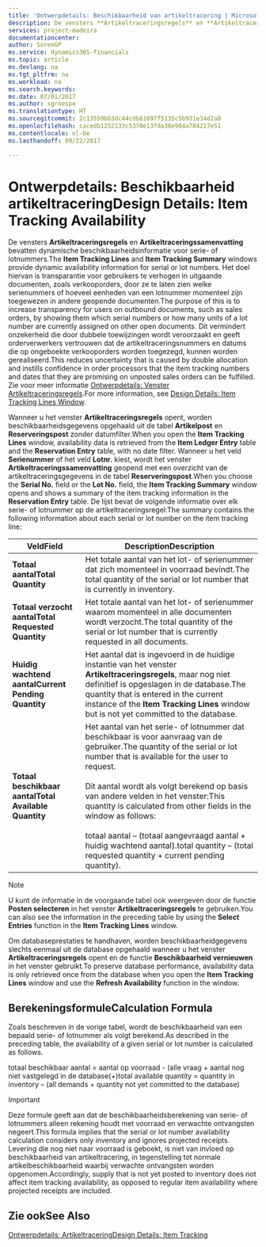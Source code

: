 ```yaml
---
title: 'Ontwerpdetails: Beschikbaarheid van artikeltracering | Microsoft Docs'
description: De vensters **Artikeltraceringsregels** en **Artikeltraceringssamenvatting** bevatten dynamische beschikbaarheidsinformatie voor serie- of lotnummers. Het doel hiervan is transparantie voor gebruikers te verhogen in uitgaande documenten, zoals verkooporders, door ze te laten zien welke serienummers of hoeveel eenheden van een lotnummer momenteel zijn toegewezen in andere geopende documenten. Dit vermindert onzekerheid die door dubbele toewijzingen wordt veroorzaakt en geeft orderverwerkers vertrouwen dat de artikeltraceringsnummers en datums die op ongeboekte verkooporders worden toegezegd, kunnen worden gerealiseerd.
services: project-madeira
documentationcenter: 
author: SorenGP
ms.service: dynamics365-financials
ms.topic: article
ms.devlang: na
ms.tgt_pltfrm: na
ms.workload: na
ms.search.keywords: 
ms.date: 07/01/2017
ms.author: sgroespe
ms.translationtype: HT
ms.sourcegitcommit: 2c13559bb3dc44cdb61697f5135c5b931e34d2a8
ms.openlocfilehash: cacedb1252133c5370e13fda36e984a784217e51
ms.contentlocale: nl-be
ms.lasthandoff: 09/22/2017

---
```

# <a name="design-details-item-tracking-availability"></a><span data-ttu-id="49115-105">Ontwerpdetails: Beschikbaarheid artikeltracering</span><span class="sxs-lookup"><span data-stu-id="49115-105">Design Details: Item Tracking Availability</span></span>
<span data-ttu-id="49115-106">De vensters **Artikeltraceringsregels** en **Artikeltraceringssamenvatting** bevatten dynamische beschikbaarheidsinformatie voor serie- of lotnummers.</span><span class="sxs-lookup"><span data-stu-id="49115-106">The **Item Tracking Lines** and **Item Tracking Summary** windows provide dynamic availability information for serial or lot numbers.</span></span> <span data-ttu-id="49115-107">Het doel hiervan is transparantie voor gebruikers te verhogen in uitgaande documenten, zoals verkooporders, door ze te laten zien welke serienummers of hoeveel eenheden van een lotnummer momenteel zijn toegewezen in andere geopende documenten.</span><span class="sxs-lookup"><span data-stu-id="49115-107">The purpose of this is to increase transparency for users on outbound documents, such as sales orders, by showing them which serial numbers or how many units of a lot number are currently assigned on other open documents.</span></span> <span data-ttu-id="49115-108">Dit vermindert onzekerheid die door dubbele toewijzingen wordt veroorzaakt en geeft orderverwerkers vertrouwen dat de artikeltraceringsnummers en datums die op ongeboekte verkooporders worden toegezegd, kunnen worden gerealiseerd.</span><span class="sxs-lookup"><span data-stu-id="49115-108">This reduces uncertainty that is caused by double allocation and instills confidence in order processors that the item tracking numbers and dates that they are promising on unposted sales orders can be fulfilled.</span></span> <span data-ttu-id="49115-109">Zie voor meer informatie [Ontwerpdetails: Venster Artikeltraceringsregels](design-details-item-tracking-lines-window.md).</span><span class="sxs-lookup"><span data-stu-id="49115-109">For more information, see [Design Details: Item Tracking Lines Window](design-details-item-tracking-lines-window.md).</span></span>  

 <span data-ttu-id="49115-110">Wanneer u het venster **Artikeltraceringsregels** opent, worden beschikbaarheidsgegevens opgehaald uit de tabel **Artikelpost** en **Reserveringspost** zonder datumfilter.</span><span class="sxs-lookup"><span data-stu-id="49115-110">When you open the **Item Tracking Lines** window, availability data is retrieved from the **Item Ledger Entry** table and the **Reservation Entry** table, with no date filter.</span></span> <span data-ttu-id="49115-111">Wanneer u het veld **Serienummer** of het veld **Lotnr.** kiest, wordt het venster **Artikeltraceringssamenvatting** geopend met een overzicht van de artikeltraceringsgegevens in de tabel **Reserveringspost**.</span><span class="sxs-lookup"><span data-stu-id="49115-111">When you choose the **Serial No.** field or the **Lot No.** field, the **Item Tracking Summary** window opens and shows a summary of the item tracking information in the **Reservation Entry** table.</span></span> <span data-ttu-id="49115-112">De lijst bevat de volgende informatie over elk serie- of lotnummer op de artikeltraceringsregel:</span><span class="sxs-lookup"><span data-stu-id="49115-112">The summary contains the following information about each serial or lot number on the item tracking line:</span></span>  

|<span data-ttu-id="49115-113">Veld</span><span class="sxs-lookup"><span data-stu-id="49115-113">Field</span></span>|<span data-ttu-id="49115-114">Description</span><span class="sxs-lookup"><span data-stu-id="49115-114">Description</span></span>|  
|---------------------------------|---------------------------------------|  
|<span data-ttu-id="49115-115">**Totaal aantal**</span><span class="sxs-lookup"><span data-stu-id="49115-115">**Total Quantity**</span></span>|<span data-ttu-id="49115-116">Het totale aantal van het lot- of serienummer dat zich momenteel in voorraad bevindt.</span><span class="sxs-lookup"><span data-stu-id="49115-116">The total quantity of the serial or lot number that is currently in inventory.</span></span>|  
|<span data-ttu-id="49115-117">**Totaal verzocht aantal**</span><span class="sxs-lookup"><span data-stu-id="49115-117">**Total Requested Quantity**</span></span>|<span data-ttu-id="49115-118">Het totale aantal van het lot- of serienummer waarom momenteel in alle documenten wordt verzocht.</span><span class="sxs-lookup"><span data-stu-id="49115-118">The total quantity of the serial or lot number that is currently requested in all documents.</span></span>|  
|<span data-ttu-id="49115-119">**Huidig wachtend aantal**</span><span class="sxs-lookup"><span data-stu-id="49115-119">**Current Pending Quantity**</span></span>|<span data-ttu-id="49115-120">Het aantal dat is ingevoerd in de huidige instantie van het venster **Artikeltraceringsregels**, maar nog niet definitief is opgeslagen in de database.</span><span class="sxs-lookup"><span data-stu-id="49115-120">The quantity that is entered in the current instance of the **Item Tracking Lines** window but is not yet committed to the database.</span></span>|  
|<span data-ttu-id="49115-121">**Totaal beschikbaar aantal**</span><span class="sxs-lookup"><span data-stu-id="49115-121">**Total Available Quantity**</span></span>|<span data-ttu-id="49115-122">Het aantal van het serie- of lotnummer dat beschikbaar is voor aanvraag van de gebruiker.</span><span class="sxs-lookup"><span data-stu-id="49115-122">The quantity of the serial or lot number that is available for the user to request.</span></span><br /><br /> <span data-ttu-id="49115-123">Dit aantal wordt als volgt berekend op basis van andere velden in het venster:</span><span class="sxs-lookup"><span data-stu-id="49115-123">This quantity is calculated from other fields in the window as follows:</span></span><br /><br /> <span data-ttu-id="49115-124">totaal aantal – (totaal aangevraagd aantal + huidig wachtend aantal).</span><span class="sxs-lookup"><span data-stu-id="49115-124">total quantity – (total requested quantity + current pending quantity).</span></span>|  

> [!NOTE]  
>  <span data-ttu-id="49115-125">U kunt de informatie in de voorgaande tabel ook weergeven door de functie **Posten selecteren** in het venster **Artikeltraceringsregels** te gebruiken.</span><span class="sxs-lookup"><span data-stu-id="49115-125">You can also see the information in the preceding table by using the **Select Entries** function in the **Item Tracking Lines** window.</span></span>  

 <span data-ttu-id="49115-126">Om databaseprestaties te handhaven, worden beschikbaarheidgegevens slechts eenmaal uit de database opgehaald wanneer u het venster **Artikeltraceringsregels** opent en de functie **Beschikbaarheid vernieuwen** in het venster gebruikt.</span><span class="sxs-lookup"><span data-stu-id="49115-126">To preserve database performance, availability data is only retrieved once from the database when you open the **Item Tracking Lines** window and use the **Refresh Availability** function in the window.</span></span>  

## <a name="calculation-formula"></a><span data-ttu-id="49115-127">Berekeningsformule</span><span class="sxs-lookup"><span data-stu-id="49115-127">Calculation Formula</span></span>  
 <span data-ttu-id="49115-128">Zoals beschreven in de vorige tabel, wordt de beschikbaarheid van een bepaald serie- of lotnummer als volgt berekend.</span><span class="sxs-lookup"><span data-stu-id="49115-128">As described in the preceding table, the availability of a given serial or lot number is calculated as follows.</span></span>  

 <span data-ttu-id="49115-129">totaal beschikbaar aantal = aantal op voorraad - (alle vraag + aantal nog niet vastgelegd in de database(+)</span><span class="sxs-lookup"><span data-stu-id="49115-129">total available quantity = quantity in inventory – (all demands + quantity not yet committed to the database)</span></span>  

> [!IMPORTANT]  
>  <span data-ttu-id="49115-130">Deze formule geeft aan dat de beschikbaarheidsberekening van serie- of lotnummers alleen rekening houdt met voorraad en verwachte ontvangsten negeert.</span><span class="sxs-lookup"><span data-stu-id="49115-130">This formula implies that the serial or lot number availability calculation considers only inventory and ignores projected receipts.</span></span> <span data-ttu-id="49115-131">Levering die nog niet naar voorraad is geboekt, is niet van invloed op beschikbaarheid van artikeltracering, in tegenstelling tot normale artikelbeschikbaarheid waarbij verwachte ontvangsten worden opgenomen.</span><span class="sxs-lookup"><span data-stu-id="49115-131">Accordingly, supply that is not yet posted to inventory does not affect item tracking availability, as opposed to regular item availability where projected receipts are included.</span></span>  

## <a name="see-also"></a><span data-ttu-id="49115-132">Zie ook</span><span class="sxs-lookup"><span data-stu-id="49115-132">See Also</span></span>  
 [<span data-ttu-id="49115-133">Ontwerpdetails: Artikeltracering</span><span class="sxs-lookup"><span data-stu-id="49115-133">Design Details: Item Tracking</span></span>](design-details-item-tracking.md)

